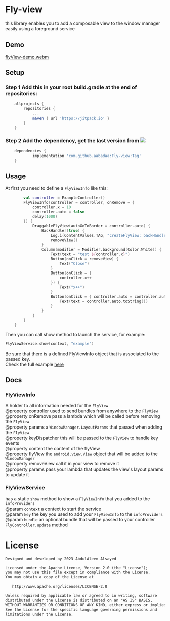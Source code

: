 # Fly-view
this library enables you to add a composable view to the window manager easily using a foreground service
## Demo
[flyView-demo.webm](https://github.com/aabadaa/FLyView/assets/54916786/79d6c4f2-6a83-4ac4-a44c-8e3f74d58dfa)

## Setup
### Step 1 Add this in your root build.gradle at the end of repositories:
```groovy
	allprojects {
		repositories {
			...
			maven { url 'https://jitpack.io' }
		}
	}
```
### Step 2 Add the dependency, get the last version from [![](https://jitpack.io/v/aabadaa/Fly-view.svg)](https://jitpack.io/#aabadaa/Fly-view)
```groovy
	dependencies {
	        implementation 'com.github.aabadaa:Fly-view:Tag'
	}
```
## Usage
At first you need to define a ```FlyViewInfo``` like this:
```kotlin
        val controller = ExampleController()
        FlyViewInfo(controller = controller, onRemove = {
            controller.x = 10
            controller.auto = false
            delay(1000)
        }) {
            DraggableFlyView(autoGoToBorder = controller.auto) {
                BackHandler(true) {
                    Log.i(ContentValues.TAG, "createFlyView: backHandler")
                    removeView()
                }
                Column(modifier = Modifier.background(Color.White)) {
                    Text(text = "test ${controller.x}")
                    Button(onClick = removeView) {
                        Text("Close")
                    }
                    Button(onClick = {
                        controller.x++
                    }) {
                        Text("x++")
                    }
                    Button(onClick = { controller.auto = controller.auto.not() }) {
                        Text(text = controller.auto.toString())
                    }
                }
            }
        }
    }
```
Then you can call show method to launch the service, for example:
  ```kotlin
  FlyViewService.show(context, "example")
  ````
Be sure that there is a defined FlyViewInfo object  that is associated to the passed key.<br>
Check the full example [here](https://github.com/aabadaa/FLyView/blob/master/app/src/main/java/com/abada/flyview/ExampleController.kt)
## Docs
### FlyViewInfo
A holder to all information needed for the ```FlyView```<br>
   @property controller used to send bundles from anywhere to the ```FlyView```<br>
   @property onRemove pass a lambda which will be called before removing the ```FlyView```<br>
   @property params a ```WindowManager.LayoutParams``` that passed when adding the ```FlyView```<br>
   @property keyDispatcher this will be passed to the ```FlyView``` to handle key events<br>
   @property content the content of the flyView<br>
   @property flyView the ```android.view.View``` object that will be added to the ```WindowManager```<br>
   @property removeView call it in your view to remove it<br>
   @property params pass your lambda that updates the view's layout params to update it<br>
### FlyViewService
has a static ```show``` method to show a ```FlyViewInfo``` that you added to the ```infoProviders```<br>
   @param ```context``` a context to start the service<br>
   @param ```key``` the key you used to add your ```FlyViewInfo``` to the ```infoProviders```<br>
   @param ```bundle``` an optional bundle that will be passed to your controller ```FlyController.update``` method<br>

# License
```xml
Designed and developed by 2023 AbdulAleem Alsayed

Licensed under the Apache License, Version 2.0 (the "License");
you may not use this file except in compliance with the License.
You may obtain a copy of the License at

   http://www.apache.org/licenses/LICENSE-2.0

Unless required by applicable law or agreed to in writing, software
distributed under the License is distributed on an "AS IS" BASIS,
WITHOUT WARRANTIES OR CONDITIONS OF ANY KIND, either express or implied.
See the License for the specific language governing permissions and
limitations under the License.
```

